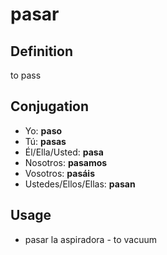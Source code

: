 # pasar

## Definition
to pass

## Conjugation

- Yo: **paso**
- Tú: **pasas**
- Él/Ella/Usted: **pasa**
- Nosotros: **pasamos**
- Vosotros: **pasáis**
- Ustedes/Ellos/Ellas: **pasan**

## Usage

- pasar la aspiradora \- to vacuum